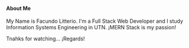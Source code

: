 #### About Me
My Name is Facundo Litterio.
I'm a Full Stack Web Developer and I study Information Systems Engineering in UTN.
¡MERN Stack is my passion!

Tnahks for watching... ¡Regards!
